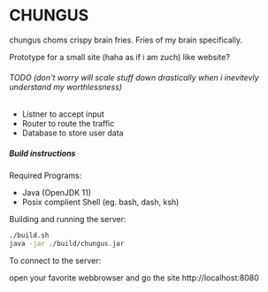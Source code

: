 # CHUNGUS

chungus choms crispy brain fries. Fries of my brain specifically.

Prototype for a small site (haha as if i am zuch) like website?

###### TODO (don't worry will scale stuff down drastically when i inevitevly understand my worthlessness)

* Listner to accept input
* Router to route the traffic
* Database to store user data

##### Build instructions

Required Programs:

* Java (OpenJDK 11)
* Posix complient Shell (eg. bash, dash, ksh)

Building and running the server:

```bash
./build.sh
java -jar ./build/chungus.jar
```
To connect to the server:

open your favorite webbrowser
and go the site
http://localhost:8080
